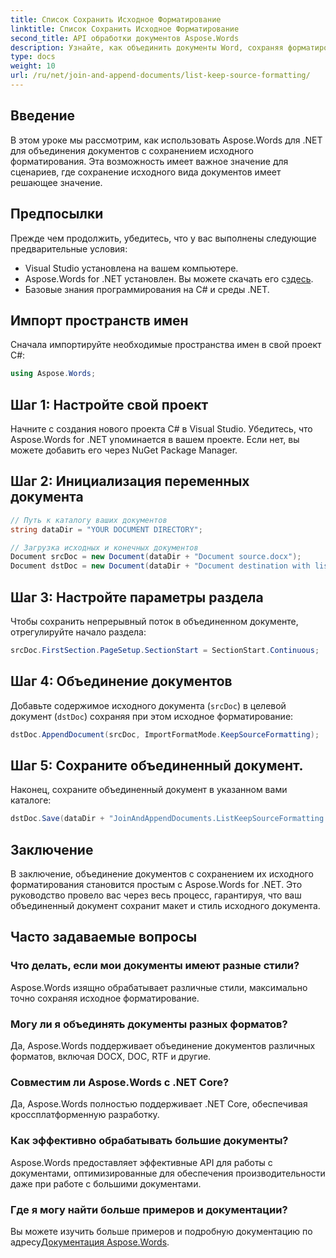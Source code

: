 ```yaml
---
title: Список Сохранить Исходное Форматирование
linktitle: Список Сохранить Исходное Форматирование
second_title: API обработки документов Aspose.Words
description: Узнайте, как объединить документы Word, сохраняя форматирование с помощью Aspose.Words для .NET. Это руководство содержит пошаговые инструкции для бесшовного объединения документов.
type: docs
weight: 10
url: /ru/net/join-and-append-documents/list-keep-source-formatting/
---
```

## Введение

В этом уроке мы рассмотрим, как использовать Aspose.Words для .NET для объединения документов с сохранением исходного форматирования. Эта возможность имеет важное значение для сценариев, где сохранение исходного вида документов имеет решающее значение.

## Предпосылки

Прежде чем продолжить, убедитесь, что у вас выполнены следующие предварительные условия:

- Visual Studio установлена на вашем компьютере.
-  Aspose.Words for .NET установлен. Вы можете скачать его с[здесь](https://releases.aspose.com/words/net/).
- Базовые знания программирования на C# и среды .NET.

## Импорт пространств имен

Сначала импортируйте необходимые пространства имен в свой проект C#:

```csharp
using Aspose.Words;
```

## Шаг 1: Настройте свой проект

Начните с создания нового проекта C# в Visual Studio. Убедитесь, что Aspose.Words for .NET упоминается в вашем проекте. Если нет, вы можете добавить его через NuGet Package Manager.

## Шаг 2: Инициализация переменных документа

```csharp
// Путь к каталогу ваших документов
string dataDir = "YOUR DOCUMENT DIRECTORY";

// Загрузка исходных и конечных документов
Document srcDoc = new Document(dataDir + "Document source.docx");
Document dstDoc = new Document(dataDir + "Document destination with list.docx");
```

## Шаг 3: Настройте параметры раздела

Чтобы сохранить непрерывный поток в объединенном документе, отрегулируйте начало раздела:

```csharp
srcDoc.FirstSection.PageSetup.SectionStart = SectionStart.Continuous;
```

## Шаг 4: Объединение документов

Добавьте содержимое исходного документа (`srcDoc`) в целевой документ (`dstDoc`) сохраняя при этом исходное форматирование:

```csharp
dstDoc.AppendDocument(srcDoc, ImportFormatMode.KeepSourceFormatting);
```

## Шаг 5: Сохраните объединенный документ.

Наконец, сохраните объединенный документ в указанном вами каталоге:

```csharp
dstDoc.Save(dataDir + "JoinAndAppendDocuments.ListKeepSourceFormatting.docx");
```

## Заключение

В заключение, объединение документов с сохранением их исходного форматирования становится простым с Aspose.Words for .NET. Это руководство провело вас через весь процесс, гарантируя, что ваш объединенный документ сохранит макет и стиль исходного документа.

## Часто задаваемые вопросы

### Что делать, если мои документы имеют разные стили?
Aspose.Words изящно обрабатывает различные стили, максимально точно сохраняя исходное форматирование.

### Могу ли я объединять документы разных форматов?
Да, Aspose.Words поддерживает объединение документов различных форматов, включая DOCX, DOC, RTF и другие.

### Совместим ли Aspose.Words с .NET Core?
Да, Aspose.Words полностью поддерживает .NET Core, обеспечивая кроссплатформенную разработку.

### Как эффективно обрабатывать большие документы?
Aspose.Words предоставляет эффективные API для работы с документами, оптимизированные для обеспечения производительности даже при работе с большими документами.

### Где я могу найти больше примеров и документации?
 Вы можете изучить больше примеров и подробную документацию по адресу[Документация Aspose.Words](https://reference.aspose.com/words/net/).